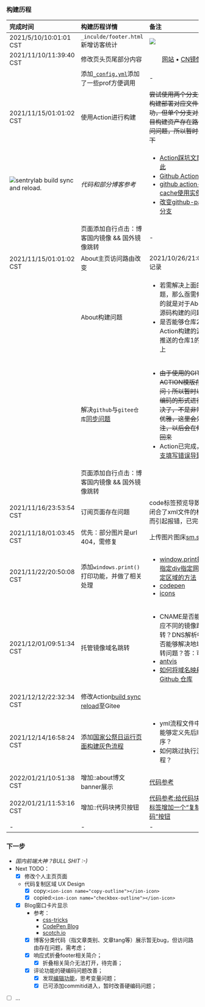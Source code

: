 ### 构建历程

| 完成时间 | 构建历程详情 | 备注 |
| :--- | :--- | :--- |
| 2021/5/10/10:01:01 CST | `_inculde/footer.html`新增访客统计 | ![](https://profile-counter.glitch.me/bin4xin.github.io/count.svg) |
| 2021/11/10/11:39:40 CST | 修改页头页尾部分内容 | <center><a href="https://bin4xin.github.io/">网站</a>  •  <a href="https://bin4xin.gitee.io/">CN镜像</a></center> |
|  | 添加[`_config.yml`](https://github.com/Bin4xin/bin4xin.github.io/blob/main/_config.yml)添加了一些prof方便调用 | - |
| 2021/11/15/01:01:02 CST | 使用Action进行构建 | <del>尝试使用两个分支进行构建部署对应文件夹成功，但单个分支对应项目构建资产存在路由访问问题，所以暂时先放下</del> |
| ![sentrylab build sync and reload.](https://github.com/Bin4xin/bin4xin.github.io/workflows/sentrylab%20build%20sync%20and%20reload./badge.svg) | <em>代码和部分博客参考</em> | <ul><li>[Action踩坑文章在此](https://bin4xin.github.io/event/2021/Jekyll-site-routers-and-config/)</li> <li> [Github Actions总结](https://jasonkayzk.github.io/2020/08/28/Github-Actions%E6%80%BB%E7%BB%93/)</li> <li>[github action-cache使用实例](https://raw.githubusercontent.com/ustclug/website/master/.github/workflows/build.yml)</li> <li>[改变github-page分支](https://stackoverflow.com/questions/14040754/deleting-remote-master-branch-refused-due-to-being-the-current-branch)</li></ul> |
|  | 页面添加自行点击：博客国内镜像 && 国外镜像跳转 | - |
| 2021/11/15/01:01:02 CST | About主页访问路由改变 | 2021/10/26/21:04:22记录 |
|  | About构建问题 | <ul><li>若需解决上面的问题，那么亟需修改的就是对于About的源码构建的问题</li><li>是否能够仓库2 Action构建的源码推送的仓库1的分支上</li></ul>|
|  | 解决`github`与`gitee仓库`[同步问题](https://github.com/Bin4xin/bin4xin.github.io/blob/main/.github/workflows/deploy.yml) | <ul><li><del>由于使用的GITEE ACTION模版存在疑问；所以暂时以硬编码的形式进行解决了，不是非常的优雅，这里会先标注，以后会在修改回来</del></li><li>Action已完成，[分支填写错误导致](https://github.com/Bin4xin/bin4xin.github.io/blob/main/.github/workflows/deploy.yml#L80)</li></ul> |
|  | 页面添加自行点击：博客国内镜像 && 国外镜像跳转 |  |
| 2021/11/16/23:53:54 CST | 订阅页面存在问题 | code标签预览导致提前闭合了xml文件的标签从而引起报错，已完善 |
| 2021/11/18/01:03:45 CST | 优先：部分图片是url 404，需修复 | 上传图片图床[sm.sm](https://sm.ms/) |
| 2021/11/22/20:50:08 CST | 添加`windows.print()`打印功能，并做了相关处理 | <ul><li>[window.print打印指定div指定网页指定区域的方法](https://www.mk2048.com/blog/blog_i11j01babchj.html)</li><li>[codepen](https://www.mk2048.com/blog/blog_i11j01babchj.html)</li><li>[icons](https://ionic.io/ionicons/usage)</li></ul> |
| 2021/12/01/09:51:34 CST |  托管镜像域名跳转  |  <ul><li>CNAME是否能够对应不同的镜像跳转？DNS解析中是否能够解决地域跳转问题？答：可以</li><li>[antvis](https://github.com/antvis/G2/blob/gh-pages/CNAME)</li><li>[如何将域名映射至 Github 仓库](https://daijiangtao.gitee.io/2018/06/29/domain-to-github/)</li></ul>  |
| 2021/12/12/22:32:34 CST | 修改Action[build sync reload](https://github.com/Bin4xin/bin4xin.github.io/blob/main/.github/workflows/deploy.yml#L74)至Gitee |  |
| 2021/12/14/16:58:24 CST | 添加[国家公祭日运行页面构建灰色流程](https://github.com/Bin4xin/bin4xin.github.io/blob/main/.github/workflows/harmony.yml#L42) | <ul><li>yml流程文件中是否能够定义先后顺序？</li><li>如何跳过执行流程？</li></ul> |
| 2022/01/21/10:51:38 CST | 增加::about博文banner展示 | [代码参考](https://cloud.google.com/) |
| 2022/01/21/11:53:16 CST | 增加::代码块拷贝按钮 | [代码参考:给代码块pre标签增加一个“复制代码”按钮](http://qclog.cn/1060) |
| - | - | - |

### 下一步

- *国内前端大神？BULL SHIT :-)*
- Next TODO：
    - [x] 修改个人主页页面
    - 代码复制区域 UX Design
      - [x] copy:`<ion-icon name="copy-outline"></ion-icon>`
      - [x] copied:`<ion-icon name="checkbox-outline"></ion-icon>`
    - [x] Blog窗口卡片显示
        - 参考：
            - [css-tricks](https://css-tricks.com/)
            - [CodePen Blog](https://blog.codepen.io/) 
            - [scotch.io](https://scotch.io/)
        - [x] 博客分类代码（指文章类别、文章tang等）展示暂无bug，但访问路由存在问题，需考虑；
        - [x] 响应式折叠footer相关简介；
          - [x] 折叠相关简介无法打开，待完善；
        - [x] 评论功能的硬编码问题改善；
            - [x] 发现[编辑功能](https://github.com/Bin4xin/bin4xin.github.io/edit/main/_posts/about/2020-05-18-ShiroDeser.md)，思考变量问题；
            - [x] 已可添加commitid进入，暂时改善硬编码问题；
- [ ] ...